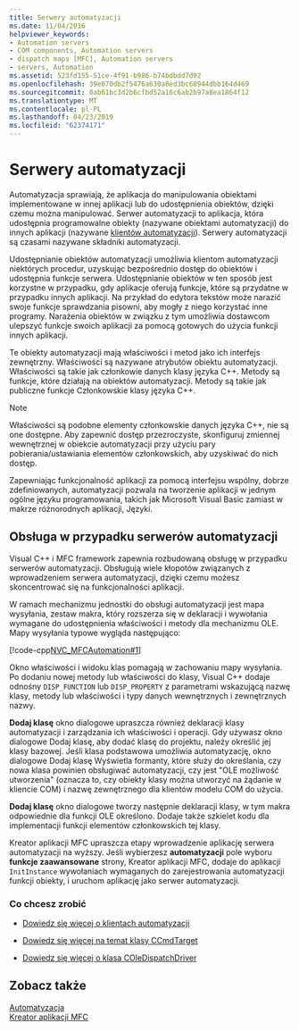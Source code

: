 ```yaml
---
title: Serwery automatyzacji
ms.date: 11/04/2016
helpviewer_keywords:
- Automation servers
- COM components, Automation servers
- dispatch maps [MFC], Automation servers
- servers, Automation
ms.assetid: 523fd155-51ce-4f91-b986-b74bdbdd7d92
ms.openlocfilehash: 39e870db2f5476a630a8ed3bc68944dbb164d469
ms.sourcegitcommit: 0ab61bc3d2b6cfbd52a16c6ab2b97a8ea1864f12
ms.translationtype: MT
ms.contentlocale: pl-PL
ms.lasthandoff: 04/23/2019
ms.locfileid: "62374171"
---
```

# <a name="automation-servers"></a>Serwery automatyzacji

Automatyzacja sprawiają, że aplikacja do manipulowania obiektami implementowane w innej aplikacji lub do udostępnienia obiektów, dzięki czemu można manipulować. Serwer automatyzacji to aplikacja, która udostępnia programowalne obiekty (nazywane obiektami automatyzacji) do innych aplikacji (nazywane [klientów automatyzacji](../mfc/automation-clients.md)). Serwery automatyzacji są czasami nazywane składniki automatyzacji.

Udostępnianie obiektów automatyzacji umożliwia klientom automatyzacji niektórych procedur, uzyskując bezpośrednio dostęp do obiektów i udostępnia funkcje serwera. Udostępnianie obiektów w ten sposób jest korzystne w przypadku, gdy aplikacje oferują funkcje, które są przydatne w przypadku innych aplikacji. Na przykład do edytora tekstów może narazić swoje funkcje sprawdzania pisowni, aby mogły z niego korzystać inne programy. Narażenia obiektów w związku z tym umożliwia dostawcom ulepszyć funkcje swoich aplikacji za pomocą gotowych do użycia funkcji innych aplikacji.

Te obiekty automatyzacji mają właściwości i metod jako ich interfejs zewnętrzny. Właściwości są nazywane atrybutów obiektu automatyzacji. Właściwości są takie jak członkowie danych klasy języka C++. Metody są funkcje, które działają na obiektów automatyzacji. Metody są takie jak publiczne funkcje Członkowskie klasy języka C++.

> [!NOTE]
>  Właściwości są podobne elementy członkowskie danych języka C++, nie są one dostępne. Aby zapewnić dostęp przezroczyste, skonfiguruj zmiennej wewnętrznej w obiekcie automatyzacji przy użyciu pary pobierania/ustawiania elementów członkowskich, aby uzyskiwać do nich dostęp.

Zapewniając funkcjonalność aplikacji za pomocą interfejsu wspólny, dobrze zdefiniowanych, automatyzacji pozwala na tworzenie aplikacji w jednym ogólne języku programowania, takich jak Microsoft Visual Basic zamiast w makrze różnorodnych aplikacji, Języki.

##  <a name="_core_support_for_automation_servers"></a> Obsługa w przypadku serwerów automatyzacji

Visual C++ i MFC framework zapewnia rozbudowaną obsługę w przypadku serwerów automatyzacji. Obsługują wiele kłopotów związanych z wprowadzeniem serwera automatyzacji, dzięki czemu możesz skoncentrować się na funkcjonalności aplikacji.

W ramach mechanizmu jednostki do obsługi automatyzacji jest mapa wysyłania, zestaw makra, który rozszerza się w deklaracji i wywołania wymagane do udostępnienia właściwości i metody dla mechanizmu OLE. Mapy wysyłania typowe wygląda następująco:

[!code-cpp[NVC_MFCAutomation#1](../mfc/codesnippet/cpp/automation-servers_1.cpp)]

Okno właściwości i widoku klas pomagają w zachowaniu mapy wysyłania. Po dodaniu nowej metody lub właściwości do klasy, Visual C++ dodaje odnośny `DISP_FUNCTION` lub `DISP_PROPERTY` z parametrami wskazującą nazwę klasy, metody lub właściwości i typy danych wewnętrznych i zewnętrznych nazwy.

**Dodaj klasę** okno dialogowe upraszcza również deklaracji klasy automatyzacji i zarządzania ich właściwości i operacji. Gdy używasz okno dialogowe Dodaj klasę, aby dodać klasę do projektu, należy określić jej klasy bazowej. Jeśli klasa podstawowa umożliwia automatyzację, okno dialogowe Dodaj klasę Wyświetla formanty, które służy do określania, czy nowa klasa powinien obsługiwać automatyzacji, czy jest "OLE możliwość utworzenia" (oznacza to, czy obiekty klasy można utworzyć na żądanie w kliencie COM) i nazwę zewnętrznego dla klientów modelu COM do użycia.

**Dodaj klasę** okno dialogowe tworzy następnie deklaracji klasy, w tym makra odpowiednie dla funkcji OLE określono. Dodaje także szkielet kodu dla implementacji funkcji elementów członkowskich tej klasy.

Kreator aplikacji MFC upraszcza etapy wprowadzenie aplikację serwera automatyzacji na wyższy. Jeśli wybierzesz **automatyzacji** pole wyboru **funkcje zaawansowane** strony, Kreator aplikacji MFC, dodaje do aplikacji `InitInstance` wywołaniach wymaganych do zarejestrowania automatyzacji funkcji obiekty, i uruchom aplikację jako serwer automatyzacji.

### <a name="what-do-you-want-to-do"></a>Co chcesz zrobić

- [Dowiedz się więcej o klientach automatyzacji](../mfc/automation-clients.md)

- [Dowiedz się więcej na temat klasy CCmdTarget](../mfc/reference/ccmdtarget-class.md)

- [Dowiedz się więcej o klasa COleDispatchDriver](../mfc/reference/coledispatchdriver-class.md)

## <a name="see-also"></a>Zobacz także

[Automatyzacja](../mfc/automation.md)<br/>
[Kreator aplikacji MFC](../mfc/reference/mfc-application-wizard.md)
